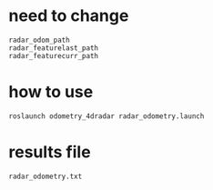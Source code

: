 # need to change

    radar_odom_path
    radar_featurelast_path
    radar_featurecurr_path

# how to use
    roslaunch odometry_4dradar radar_odometry.launch

# results file
    radar_odometry.txt
     